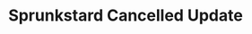---
slug: sprunkstard-cancelled-update
title: Sprunkstard Cancelled Update
description: "Sprunkstard Cancelled Update is an exciting online game. Play for free directly in your browser!"
icon: /images/new_mods/Sprunkstard Cancelled Update.png
url: https://wowtbc.net/sprunkin/sprunkstard-cancelled/index.html
previewImage: /images/new_mods/Sprunkstard Cancelled Update.png
type: new mods

# SEO配置
seo:
  title: "Sprunkstard Cancelled Update - Play Free Online Game | Fun Browser Games"
  description: "Sprunkstard Cancelled Update - Play this fun online game for free in your browser. No download required!"
  ogImage: "/images/new_mods/Sprunkstard Cancelled Update.png"
  keywords: "sprunkstard-cancelled-update, online game, browser game, free game, new mods game, play online"

videoUrls:
  - https://www.youtube.com/embed/example1
  - https://www.youtube.com/embed/example2

whyPlay:
  title: "Why Play Sprunkstard Cancelled Update?"
  items:
    - "Immersive Gameplay: Sprunkstard Cancelled Update offers an engaging and immersive gaming experience that will keep you entertained for hours"
    - "Challenging Levels: Test your skills with increasingly difficult challenges and obstacles"
    - "Beautiful Graphics: Enjoy stunning visuals and smooth animations that bring the game world to life"
    - "Regular Updates: New content and features are added regularly to keep the game fresh and exciting"
    - "Free to Play: Experience all the fun without spending a penny"
    - "Community Features: Connect with other players, share strategies, and compete for high scores"
    - "Cross-Platform: Play on any device with a web browser, no downloads required"

features:
  title: "Key Features of Sprunkstard Cancelled Update"
  image: "/images/new_mods/Sprunkstard Cancelled Update.png"
  items:
    - "Intuitive Controls: Easy to learn controls make Sprunkstard Cancelled Update accessible for players of all skill levels"
    - "Multiple Game Modes: Enjoy various gameplay options that provide different challenges and experiences"
    - "Character Customization: Personalize your gaming experience with unique characters and items"
    - "Achievement System: Complete special tasks to earn rewards and recognition"
    - "Leaderboards: Compete with players worldwide and see who can achieve the highest scores"

characteristics:
  title: "Game Characteristics"
  image: "/images/new_mods/Sprunkstard Cancelled Update.png"
  items:
    - "Genre: New mods game with elements of strategy and skill"
    - "Difficulty: Suitable for both casual gamers and those seeking a challenge"
    - "Play Time: Quick sessions or extended gameplay, depending on your preference"
    - "Art Style: Vibrant and engaging visuals that enhance the gaming experience"
    - "Sound Design: Immersive audio that complements the gameplay perfectly"

info: "Sprunkstard Cancelled Update is an exciting online game that offers players a unique and engaging gaming experience. With its intuitive controls, stunning visuals, and challenging gameplay, Sprunkstard Cancelled Update provides hours of entertainment for players of all ages and skill levels. Whether you're looking for a quick gaming session during a break or an extended play session, Sprunkstard Cancelled Update delivers an immersive experience that will keep you coming back for more. The game features multiple levels of increasing difficulty, ensuring that players are constantly challenged as they progress. With regular updates adding new content and features, Sprunkstard Cancelled Update remains fresh and exciting, providing endless entertainment options for its growing community of players."

howToPlayIntro: "Welcome to Sprunkstard Cancelled Update! This guide will walk you through the basics and help you master the game. Whether you're a beginner or looking to improve your skills, these tips and instructions will enhance your gaming experience."

howToPlaySteps:
  - title: "Getting Started"
    description: "Begin your Sprunkstard Cancelled Update adventure by familiarizing yourself with the controls. Use your keyboard or mouse to navigate through the game interface. The tutorial will guide you through the basic mechanics and help you understand the objectives."
  - title: "Understanding the Objectives"
    description: "In Sprunkstard Cancelled Update, your main goal is to progress through levels by completing specific objectives. Each level presents unique challenges that require different strategies and approaches."
  - title: "Mastering the Controls"
    description: "Practice using the controls to improve your precision and reaction time. Sprunkstard Cancelled Update requires quick reflexes and strategic thinking to overcome obstacles and defeat opponents."
  - title: "Utilizing Power-ups"
    description: "Collect power-ups throughout the game to enhance your abilities and overcome difficult challenges. Each power-up offers unique advantages that can be crucial for success."
  - title: "Developing Strategies"
    description: "As you progress in Sprunkstard Cancelled Update, develop effective strategies for different scenarios. Analyze patterns, anticipate challenges, and adapt your approach to maximize your performance."

faq:
  title: "Frequently Asked Questions about Sprunkstard Cancelled Update"
  items:
    - question: "Is Sprunkstard Cancelled Update free to play?"
      answer: "Yes, Sprunkstard Cancelled Update is completely free to play directly in your web browser. No downloads or purchases are required to enjoy the full game experience."
    - question: "Can I play Sprunkstard Cancelled Update on mobile devices?"
      answer: "Yes, Sprunkstard Cancelled Update is optimized for both desktop and mobile play. You can enjoy the game on any device with a web browser and internet connection."
    - question: "Are there any in-game purchases?"
      answer: "While Sprunkstard Cancelled Update is free to play, there may be optional in-game purchases available for cosmetic items or additional features that don't affect core gameplay."
    - question: "How often is Sprunkstard Cancelled Update updated?"
      answer: "The developers regularly update Sprunkstard Cancelled Update with new content, features, and improvements based on player feedback and game performance."
    - question: "Can I play Sprunkstard Cancelled Update offline?"
      answer: "Currently, Sprunkstard Cancelled Update requires an internet connection to play as it's a browser-based online game."
    - question: "Is Sprunkstard Cancelled Update suitable for children?"
      answer: "Yes, Sprunkstard Cancelled Update is designed to be family-friendly and suitable for players of all ages."
    - question: "How do I report bugs or issues?"
      answer: "If you encounter any problems while playing Sprunkstard Cancelled Update, you can report them through the game's support page or contact the developers directly through their website."
    - question: "Still Have Questions?"
      answer: "If you have additional questions about Sprunkstard Cancelled Update that aren't covered in this FAQ, please visit our support center or contact our customer service team for assistance."
---